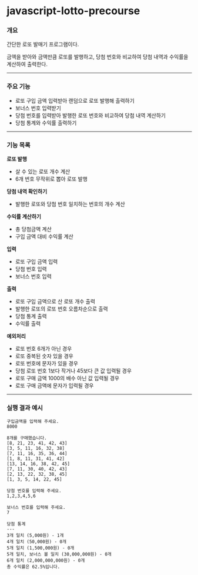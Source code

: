 # javascript-lotto-precourse

### 개요
간단한 로또 발매기 프로그램이다.

금액을 받아와 금액만큼 로또를 발행하고, 당첨 번호와 비교하여 당첨 내역과 수익률을 계산하여 출력한다.

-----

### 주요 기능
- 로또 구입 금액 입력받아 랜덤으로 로또 발행해 출력하기
- 보너스 번호 입력받기
- 당첨 번호를 입력받아 발행한 로또 번호와 비교하여 당첨 내역 계산하기
- 당첨 통계와 수익률 출력하기

------

### 기능 목록
**로또 발행**
- 살 수 있는 로또 개수 계산
- 6개 번호 무작위로 뽑아 로또 발행

**당첨 내역 확인하기**
- 발행한 로또와 당첨 번호 일치하는 번호의 개수 계산

**수익률 계산하기**
- 총 당첨금액 계산
- 구입 금액 대비 수익률 계산

**입력**
- 로또 구입 금액 입력
- 당첨 번호 입력
- 보너스 번호 입력

**출력**
- 로또 구입 금액으로 산 로또 개수 출력
- 발행한 로또의 로또 번호 오름차순으로 출력
- 당첨 통계 출력
- 수익률 출력

**예외처리**
- 로또 번호 6개가 아닌 경우
- 로또 중복된 숫자 있을 경우
- 로또 번호에 문자가 있을 경우
- 당첨 로또 번호 1보다 작거나 45보다 큰 값 입력될 경우
- 로또 구매 금액 1000의 배수 아닌 값 입력될 경우
- 로또 구매 금액에 문자가 입력될 경우
---

### 실행 결과 예시
~~~
구입금액을 입력해 주세요.
8000

8개를 구매했습니다.
[8, 21, 23, 41, 42, 43] 
[3, 5, 11, 16, 32, 38] 
[7, 11, 16, 35, 36, 44] 
[1, 8, 11, 31, 41, 42] 
[13, 14, 16, 38, 42, 45] 
[7, 11, 30, 40, 42, 43] 
[2, 13, 22, 32, 38, 45] 
[1, 3, 5, 14, 22, 45]

당첨 번호를 입력해 주세요.
1,2,3,4,5,6

보너스 번호를 입력해 주세요.
7

당첨 통계
---
3개 일치 (5,000원) - 1개
4개 일치 (50,000원) - 0개
5개 일치 (1,500,000원) - 0개
5개 일치, 보너스 볼 일치 (30,000,000원) - 0개
6개 일치 (2,000,000,000원) - 0개
총 수익률은 62.5%입니다.
~~~